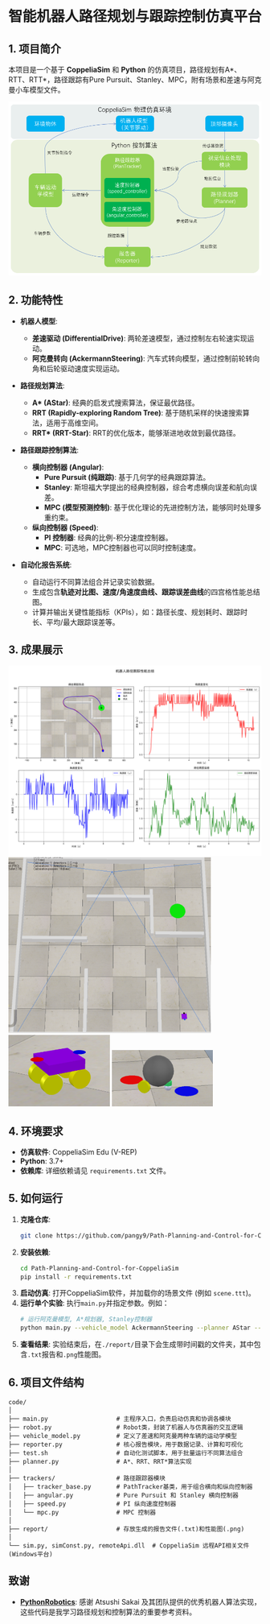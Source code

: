 # 智能机器人路径规划与跟踪控制仿真平台

## 1. 项目简介

本项目是一个基于 **CoppeliaSim** 和 **Python** 的仿真项目，路径规划有A*、RTT、RTT*，路径跟踪有Pure Pursuit、Stanley、MPC，附有场景和差速与阿克曼小车模型文件。

![框架图](./assets/framework.png)

## 2. 功能特性

*   **机器人模型**:
    *   **差速驱动 (DifferentialDrive)**: 两轮差速模型，通过控制左右轮速实现运动。
    *   **阿克曼转向 (AckermannSteering)**: 汽车式转向模型，通过控制前轮转向角和后轮驱动速度实现运动。

*   **路径规划算法**:
    *   **A\* (AStar)**: 经典的启发式搜索算法，保证最优路径。
    *   **RRT (Rapidly-exploring Random Tree)**: 基于随机采样的快速搜索算法，适用于高维空间。
    *   **RRT\* (RRT-Star)**: RRT的优化版本，能够渐进地收敛到最优路径。

*   **路径跟踪控制算法**:
    *   **横向控制器 (Angular)**:
        *   **Pure Pursuit (纯跟踪)**: 基于几何学的经典跟踪算法。
        *   **Stanley**: 斯坦福大学提出的经典控制器，综合考虑横向误差和航向误差。
        *   **MPC (模型预测控制)**: 基于优化理论的先进控制方法，能够同时处理多重约束。
    *   **纵向控制器 (Speed)**:
        *   **PI 控制器**: 经典的比例-积分速度控制器。
        *   **MPC**: 可选地，MPC控制器也可以同时控制速度。

*   **自动化报告系统**:
    *   自动运行不同算法组合并记录实验数据。
    *   生成包含**轨迹对比图、速度/角速度曲线、跟踪误差曲线**的四宫格性能总结图。
    *   计算并输出关键性能指标（KPIs），如：路径长度、规划耗时、跟踪时长、平均/最大跟踪误差等。

## 3. 成果展示


![性能总结图示例](./assets/AckermannSteering_AStar_MPC_PI.png)
<img src="./assets/example.gif" alt="Accelerated Demo GIF" width="80%">
<img src="./assets/Ackermann.png" alt="阿克曼小车示例" width="40%">
<img src="./assets/DifferentialDrive.png" alt="阿克曼小车示例" width="40%">


## 4. 环境要求

*   **仿真软件**: CoppeliaSim Edu (V-REP)
*   **Python**: 3.7+
*   **依赖库**: 详细依赖请见 `requirements.txt` 文件。


## 5. 如何运行
1.  **克隆仓库**: 
    ```bash
    git clone https://github.com/pangy9/Path-Planning-and-Control-for-CoppeliaSim.git
    ```
2.  **安装依赖**:
    ```bash
    cd Path-Planning-and-Control-for-CoppeliaSim
    pip install -r requirements.txt
    ```
3.  **启动仿真**: 打开CoppeliaSim软件，并加载你的场景文件 (例如 `scene.ttt`)。
4.  **运行单个实验**: 执行`main.py`并指定参数。例如：
    ```bash
    # 运行阿克曼模型, A*规划器, Stanley控制器
    python main.py --vehicle_model AckermannSteering --planner AStar --angular Stanley --speed PI
    ```
5.  **查看结果**: 实验结束后，在`./report/`目录下会生成带时间戳的文件夹，其中包含`.txt`报告和`.png`性能图。

## 6. 项目文件结构

```
code/
│
├── main.py                   # 主程序入口，负责启动仿真和协调各模块
├── robot.py                  # Robot类，封装了机器人与仿真器的交互逻辑
├── vehicle_model.py          # 定义了差速和阿克曼两种车辆的运动学模型
├── reporter.py               # 核心报告模块，用于数据记录、计算和可视化
├── test.sh                   # 自动化测试脚本，用于批量运行不同算法组合
├── planner.py                # A*、RRT、RRT*算法实现
│
├── trackers/                 # 路径跟踪器模块
│   ├── tracker_base.py       # PathTracker基类，用于组合横向和纵向控制器
│   ├── angular.py            # Pure Pursuit 和 Stanley 横向控制器
│   ├── speed.py              # PI 纵向速度控制器
│   └── mpc.py                # MPC 控制器
│
├── report/                   # 存放生成的报告文件(.txt)和性能图(.png)
│
└── sim.py, simConst.py, remoteApi.dll  # CoppeliaSim 远程API相关文件(Windows平台)
```

## 致谢

- **[PythonRobotics](https://github.com/AtsushiSakai/PythonRobotics)**: 感谢 Atsushi Sakai 及其团队提供的优秀机器人算法实现，这些代码是我学习路径规划和控制算法的重要参考资料。